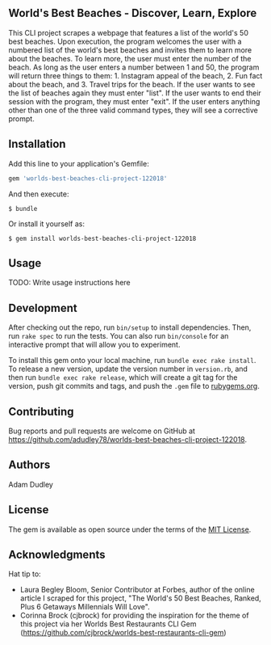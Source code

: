 ## World's Best Beaches - Discover, Learn, Explore

This CLI project scrapes a webpage that features a list of the world's 50 best beaches. Upon execution, the program welcomes the user with a numbered list of the world's best beaches and invites them to learn more about the beaches. To learn more, the user must enter the number of the beach. As long as the user enters a number between 1 and 50, the program will return three things to them: 1. Instagram appeal of the beach, 2. Fun fact about the beach, and 3. Travel trips for the beach. If the user wants to see the list of beaches again they must enter "list". If the user wants to end their session with the program, they must enter "exit". If the user enters anything other than one of the three valid command types, they will see a corrective prompt.

## Installation

Add this line to your application's Gemfile:

```ruby
gem 'worlds-best-beaches-cli-project-122018'
```

And then execute:

    $ bundle

Or install it yourself as:

    $ gem install worlds-best-beaches-cli-project-122018

## Usage

TODO: Write usage instructions here

## Development

After checking out the repo, run `bin/setup` to install dependencies. Then, run `rake spec` to run the tests. You can also run `bin/console` for an interactive prompt that will allow you to experiment.

To install this gem onto your local machine, run `bundle exec rake install`. To release a new version, update the version number in `version.rb`, and then run `bundle exec rake release`, which will create a git tag for the version, push git commits and tags, and push the `.gem` file to [rubygems.org](https://rubygems.org).

## Contributing

Bug reports and pull requests are welcome on GitHub at https://github.com/adudley78/worlds-best-beaches-cli-project-122018.

## Authors

Adam Dudley

## License

The gem is available as open source under the terms of the [MIT License](https://opensource.org/licenses/MIT).

## Acknowledgments

Hat tip to:

- Laura Begley Bloom, Senior Contributor at Forbes, author of the online article I scraped for this project, "The World's 50 Best Beaches, Ranked, Plus 6 Getaways Millennials Will Love".
- Corinna Brock (cjbrock) for providing the inspiration for the theme of this project via her Worlds Best Restaurants CLI Gem (https://github.com/cjbrock/worlds-best-restaurants-cli-gem)
